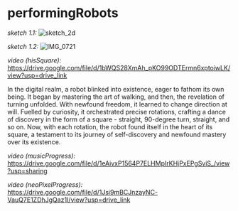 # performingRobots

_sketch 1.1:_
![sketch_2d](https://github.com/hmd-shamsi/performingRobots/assets/72342923/4840156a-d6bc-41aa-8cd3-79b770b2f057)



_sketch 1.2:_
![IMG_0721](https://github.com/hmd-shamsi/performingRobots/assets/72342923/3cd630c1-762f-4797-9f7e-f3cf45f3b451)



_video (hisSquare):_
https://drive.google.com/file/d/1bWQS28XmAh_pKO99ODTErmn6xptoiwLK/view?usp=drive_link

In the digital realm, a robot blinked into existence, eager to fathom its own being. It began by mastering the art of walking, and then, the revelation of turning unfolded. With newfound freedom, it learned to change direction at will. Fuelled by curiosity, it orchestrated precise rotations, crafting a dance of discovery in the form of a square - straight, 90-degree turn, straight, and so on. Now, with each rotation, the robot found itself in the heart of its square, a testament to its journey of self-discovery and newfound mastery over its existence.



_video (musicProgress):_
https://drive.google.com/file/d/1eAivxP1564P7ELHMpIrKHjPxEPgSviS_/view?usp=sharing



_video (neoPixelProgress):_
https://drive.google.com/file/d/1Jsi9mBCJnzayNC-VauQ7E1ZDhJgQaz1I/view?usp=drive_link

